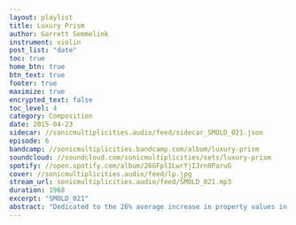 ```yaml
---
layout: playlist
title: Luxury Prism
author: Garrett Semmelink
instrument: violin
post_list: "date"
toc: true
home_btn: true
btn_text: true
footer: true
maximize: true
encrypted_text: false
toc_level: 4
category: Composition
date: 2015-04-23
sidecar: //sonicmultiplicities.audio/feed/sidecar_SMOLD_021.json
episode: 6
bandcamp: //sonicmultiplicities.bandcamp.com/album/luxury-prism
soundcloud: //soundcloud.com/sonicmultiplicities/sets/luxury-prism 
spotify: //open.spotify.com/album/26GFpl1LwrYjIJrn0ParuG
cover: //sonicmultiplicities.audio/feed/lp.jpg
stream_url: sonicmultiplicities.audio/feed/SMOLD_021.mp3
duration: 1968
excerpt: "SMOLD_021"
abstract: "Dedicated to the 26% average increase in property values in the Crown Heights, Brooklyn neighborhood."
---
```

